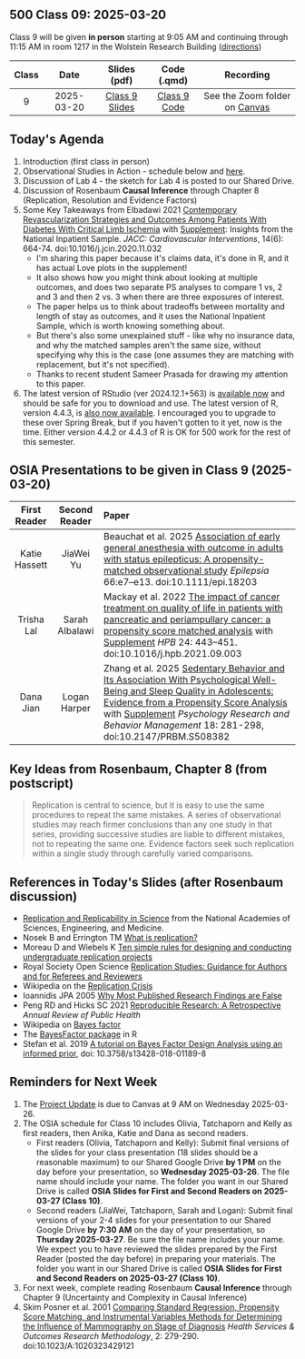 ## 500 Class 09: 2025-03-20

Class 9 will be given **in person** starting at 9:05 AM and continuing through 11:15 AM in room 1217 in the Wolstein Research Building ([directions](https://case.edu/medicine/neurology/research/behavioral-health-research-group/directions-wolstein-research-building))

Class | Date | Slides (pdf) | Code (.qmd) | Recording
:----: | :-----: | :-----------: | :--------: | :--------------:
9 | 2025-03-20 | [Class 9 Slides](https://github.com/THOMASELOVE/500-slides-2025/blob/main/500_slides09.pdf) | [Class 9 Code](https://github.com/THOMASELOVE/500-slides-2025/blob/main/500_slides09.qmd) | See the Zoom folder on [Canvas](https://canvas.case.edu/)

## Today's Agenda

1. Introduction (first class in person)
2. Observational Studies in Action - schedule below and [here](https://github.com/THOMASELOVE/500-classes-2025/tree/main/osia).
3. Discussion of Lab 4 - the sketch for Lab 4 is posted to our Shared Drive.
4. Discussion of Rosenbaum **Causal Inference** through Chapter 8 (Replication, Resolution and Evidence Factors)
5. Some Key Takeaways from Elbadawi 2021 [Contemporary Revascularization Strategies and Outcomes Among Patients With Diabetes With Critical Limb Ischemia](https://github.com/THOMASELOVE/500-sources/blob/main/articles/Elbadawi%202021.pdf) with [Supplement](https://github.com/THOMASELOVE/500-sources/blob/main/articles/Elbadawi%202021_supplement.pdf): Insights from the National Inpatient Sample. *JACC: Cardiovascular Interventions*, 14(6): 664-74. doi:10.1016/j.jcin.2020.11.032
    - I'm sharing this paper because it's claims data, it's done in R, and it has actual Love plots in the supplement!
    - It also shows how you might think about looking at multiple outcomes, and does two separate PS analyses to compare 1 vs, 2 and 3 and then 2 vs. 3 when there are three exposures of interest.
    - The paper helps us to think about tradeoffs between mortality and length of stay as outcomes, and it uses the National Inpatient Sample, which is worth knowing something about.
    - But there's also some unexplained stuff - like why no insurance data, and why the matched samples aren't the same size, without specifying why this is the case (one assumes they are matching with replacement, but it's not specified).
    - Thanks to recent student Sameer Prasada for drawing my attention to this paper.
6. The latest version of RStudio (ver 2024.12.1+563) is [available now](https://posit.co/download/rstudio-desktop/) and should be safe for you to download and use. The latest version of R, version 4.4.3, is [also now available](https://cran.case.edu/). I encouraged you to upgrade to these over Spring Break, but if you haven't gotten to it yet, now is the time. Either version 4.4.2 or 4.4.3 of R is OK for 500 work for the rest of this semester.

## OSIA Presentations to be given in Class 9 (2025-03-20)

First Reader | Second Reader | Paper
:---------------------: | :------------: |  :----------------------------------------------------------------------------------------------------
Katie Hassett | JiaWei Yu | Beauchat et al. 2025 [Association of early general anesthesia with outcome in adults with status epilepticus: A propensity-matched observational study](pdfs/Beauchat_2025.pdf) *Epilepsia* 66:e7–e13. doi:10.1111/epi.18203
Trisha Lal | Sarah Albalawi | Mackay et al. 2022 [The impact of cancer treatment on quality of life in patients with pancreatic and periampullary cancer: a propensity score matched analysis](pdfs/Mackay_2022.pdf) with [Supplement](pdfs/Mackay_2022_supplement.pdf) *HPB* 24: 443–451. doi:10.1016/j.hpb.2021.09.003
Dana Jian | Logan Harper | Zhang et al. 2025 [Sedentary Behavior and Its Association With Psychological Well-Being and Sleep Quality in Adolescents: Evidence from a Propensity Score Analysis](pdfs/Zhang_2025.pdf) with [Supplement](pdfs/Zhang_2025_supplement.pdf) *Psychology Research and Behavior Management* 18: 281-298, doi:10.2147/PRBM.S508382 

## Key Ideas from Rosenbaum, Chapter 8 (from postscript)

> Replication is central to science, but it is easy to use the same procedures to repeat the same mistakes. A series of observational studies may reach firmer conclusions than any one study in that series, providing successive studies are liable to different mistakes, not to repeating the same one. Evidence factors seek such replication within a single study through carefully varied comparisons.

## References in Today's Slides (after Rosenbaum discussion)

- [Replication and Replicability in Science](https://www.ncbi.nlm.nih.gov/books/NBK547524/) from the National Academies of Sciences, Engineering, and Medicine.
- Nosek B and Errington TM [What is replication?](https://www.ncbi.nlm.nih.gov/pmc/articles/PMC7100931/)
- Moreau D and Wiebels K [Ten simple rules for designing and conducting undergraduate replication projects](https://www.ncbi.nlm.nih.gov/pmc/articles/PMC10019630/)
- Royal Society Open Science [Replication Studies: Guidance for Authors and for Referees and Reviewers](https://royalsocietypublishing.org/rsos/replication-studies)
- Wikipedia on the [Replication Crisis](https://en.wikipedia.org/wiki/Replication_crisis)
- Ioannidis JPA 2005 [Why Most Published Research Findings are False](https://www.ncbi.nlm.nih.gov/pmc/articles/PMC1182327/)
- Peng RD and Hicks SC 2021 [Reproducible Research: A Retrospective](https://www.annualreviews.org/doi/abs/10.1146/annurev-publhealth-012420-105110) *Annual Review of Public Health*
- Wikipedia on [Bayes factor](https://en.wikipedia.org/wiki/Bayes_factor)
- The [BayesFactor package](https://cran.r-project.org/web/packages/BayesFactor/vignettes/manual.html) in R
- Stefan et al. 2019  [A tutorial on Bayes Factor Design Analysis using an informed prior](https://www.ncbi.nlm.nih.gov/pmc/articles/PMC6538819), doi: 10.3758/s13428-018-01189-8

## Reminders for Next Week

1. The [Project Update](https://thomaselove.github.io/500-2025/proj500.html#the-project-update) is due to Canvas at 9 AM on Wednesday 2025-03-26.
2. The OSIA schedule for Class 10 includes Olivia, Tatchaporn and Kelly as first readers, then Anika, Katie and Dana as second readers.
    - First readers (Olivia, Tatchaporn and Kelly): Submit final versions of the slides for your class presentation (18 slides should be a reasonable maximum) to our Shared Google Drive **by 1 PM** on the day before your presentation, so **Wednesday 2025-03-26**. The file name should include your name. The folder you want in our Shared Drive is called **OSIA Slides for First and Second Readers on 2025-03-27 (Class 10)**.
    - Second readers (JiaWei, Tatchaporn, Sarah and Logan): Submit final versions of your 2-4 slides for your presentation to our Shared Google Drive **by 7:30 AM** on the day of your presentation, so **Thursday 2025-03-27**. Be sure the file name includes your name. We expect you to have reviewed the slides prepared by the First Reader (posted the day before) in preparing your materials. The folder you want in our Shared Drive is called **OSIA Slides for First and Second Readers on 2025-03-27 (Class 10)**.
3. For next week, complete reading Rosenbaum **Causal Inference** through Chapter 9 (Uncertainty and Complexity in Causal Inference)
4. Skim Posner et al. 2001 [Comparing Standard Regression, Propensity Score Matching, and Instrumental Variables Methods for Determining the Influence of Mammography on Stage of Diagnosis](https://github.com/THOMASELOVE/500-sources/blob/main/articles/Posner%20et%20al%202001%20Comparing%20Methods%20in%20a%20Mammography%20Study.pdf) *Health Services & Outcomes Research Methodology*, 2: 279-290. doi:10.1023/A:1020323429121
